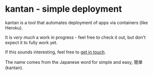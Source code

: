 # kantan - simple deployment

kantan is a tool that automates deployment of apps via containers (like Heroku).

It is *very much* a work in progress - feel free to check it out, but don't expect it to fully work yet.

If this sounds interesting, feel free to [get in touch](mailto:me@jacobwg.com).

The name comes from the Japanese word for simple and easy, 簡単 (kantan).